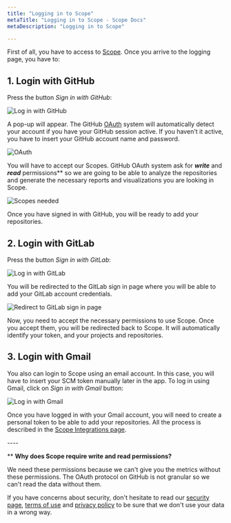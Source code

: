 ```yaml
---
title: "Logging in to Scope"
metaTitle: "Logging in to Scope - Scope Docs"
metaDescription: "Logging in to Scope"

---
```


First of all, you have to access to [Scope](https://app.scope.ink "Scope"). Once you arrive to the logging page, you have to:

## 1. Login with GitHub

Press the button *Sign in with GitHub*:

![Log in with GitHub](https://user-images.githubusercontent.com/48650098/81928153-1e805e00-95e5-11ea-9486-650a9c07e2ee.png)

A pop-up will appear. The GitHub [OAuth](https://developer.github.com/apps/building-oauth-apps/authorizing-oauth-apps/ "OAuth") system will automatically detect your account if you have your GitHub session active. If you haven't it active, you have to insert your GitHub account name and password.

![OAuth](https://user-images.githubusercontent.com/48650098/71575431-356a5c00-2aed-11ea-9f96-fe3135b3cd2e.PNG)

You will have to accept our Scopes. GitHub OAuth system ask for ***write*** and ***read*** permissions** so we are going to be able to analyze the repositories and generate the necessary reports and visualizations you are looking in Scope.

![Scopes needed](https://user-images.githubusercontent.com/48650098/71575433-369b8900-2aed-11ea-8844-62f94a08dc44.PNG)

Once you have signed in with GitHub, you will be ready to add your repositories.

## 2. Login with GitLab

Press the button *Sign in with GitLab*:

![Log in with GitLab](https://user-images.githubusercontent.com/48650098/81928184-293af300-95e5-11ea-85ee-af73c4617002.png)

You will be redirected to the GitLab sign in page where you will be able to add your GitLab account credentials. 

![Redirect to GitLab sign in page](https://user-images.githubusercontent.com/48650098/81928502-a5353b00-95e5-11ea-8c67-2622200690a1.png)

Now, you need to accept the necessary permissions to use Scope. Once you accept them, you will be redirected back to Scope. It will automatically identify your token, and your projects and repositories.

## 3. Login with Gmail

You also can login to Scope using an email account. In this case, you will have to insert your SCM token manually later in the app. To log in using Gmail, click on *Sign in with Gmail* button:

![Log in with Gmail](https://user-images.githubusercontent.com/48650098/81928213-322bc480-95e5-11ea-9127-b179c3925740.png)

Once you have logged in with your Gmail account, you will need to create a personal token to be able to add your repositories. All the process is described in the [Scope Integrations page](https://docs.scope.ink/integrations "Scope Integrations page").

*----*

** **Why does Scope require write and read permissions?**

We need these permissions because we can't give you the metrics without these permissions. The OAuth protocol on GitHub is not granular so we can't read the data without them. 

If you have concerns about security, don't hesitate to read our [security page](https://docs.scope.ink/company-information/7-security "security page"), [terms of use](https://scope.ink/terms "terms of use") and [privacy policy](https://scope.ink/terms "privacy policy") to be sure that we don't use your data in a wrong way. 
